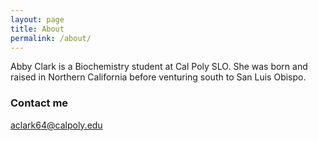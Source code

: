 ```yaml
---
layout: page
title: About
permalink: /about/
---
```


Abby Clark is a Biochemistry student at Cal Poly SLO. She was born and raised in Northern California before venturing south to San Luis Obispo.


### Contact me

aclark64@calpoly.edu
